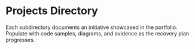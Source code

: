 # Projects Directory

Each subdirectory documents an initiative showcased in the portfolio. Populate with code samples, diagrams, and evidence as the recovery plan progresses.

